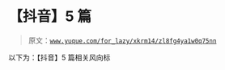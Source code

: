 # 【抖音】5 篇

> 原文：[`www.yuque.com/for_lazy/xkrm14/zl8fg4ya1w0q75nn`](https://www.yuque.com/for_lazy/xkrm14/zl8fg4ya1w0q75nn)

以下为：【抖音】5 篇相关风向标





